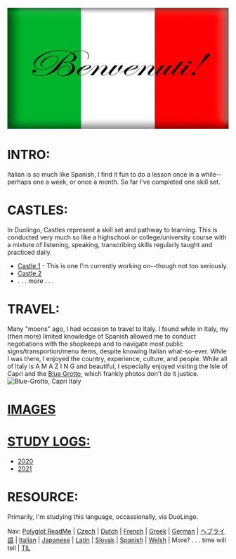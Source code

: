 ![Italia](https://github.com/EO4wellness/T-I-L/blob/main/polyglot/italiano/images/benvenuti_in_italia.jpg)

# INTRO:
Italian is so much like Spanish, I find it fun to do a lesson once in a while--perhaps one a week, or once a month.  So far I've completed one skill set. 

# CASTLES: 
In Duolingo, Castles represent a skill set and pathway to learning.  This is conducted very much so like a highschool or college/university course with a mixture of listening, speaking, transcribing skills regularly taught and practiced daily. 
<br>
* [Castle 1](https://github.com/EO4wellness/T-I-L/tree/main/polyglot/italiano/castle-1) - This is one I'm currently working on--though not too seriously. 
* [Castle 2](https://github.com/EO4wellness/T-I-L/tree/main/polyglot/italiano/castle-2/README.md)
* . . . more . . . 

# TRAVEL: 
Many "moons" ago, I had occasion to travel to Italy.  I found while in Italy, my (then more) limited knowledge of Spanish allowed me to conduct negotiations with the shopkeeps and to navigate most public signs/transportion/menu items, despite knowing Italian what-so-ever.  While I was there, I enjoyed the country, experience, culture, and people. While all of Italy is A M A Z I N G and beautiful, I especially enjoyed visiting the Isle of Capri and the [Blue Grotto](https://en.wikipedia.org/wiki/Blue_Grotto_(Capri)), which frankly photos don't do it justice.  <br>
![Blue-Grotto, Capri Italy](https://upload.wikimedia.org/wikipedia/commons/5/5d/Grotta_azzurra.jpg)<br>

# [IMAGES](https://github.com/EO4wellness/T-I-L/tree/main/polyglot/italiano/images)


# [STUDY LOGS:](https://github.com/EO4wellness/T-I-L/tree/main/polyglot/italiano/study-logs)
* [2020](https://github.com/EO4wellness/T-I-L/blob/main/polyglot/italiano/study-logs/2020_log.md)
* [2021](https://github.com/EO4wellness/T-I-L/blob/main/polyglot/italiano/study-logs/2021_log.md)  

# RESOURCE:
Primarily, I'm studying this language, occassionally, via DuoLingo. 

Nav: [Polyglot ReadMe](https://github.com/EO4wellness/T-I-L/blob/main/polyglot/README.md) | [Czech](https://github.com/EO4wellness/T-I-L/tree/main/polyglot/la-otra/Czech) |  [Dutch](https://github.com/EO4wellness/T-I-L/tree/main/polyglot/la-otra/Dutch) |  [French](https://github.com/EO4wellness/T-I-L/tree/main/polyglot/la-otra/French) | [Greek](https://github.com/EO4wellness/T-I-L/blob/main/polyglot/la-otra/Greek/readme.md) |  [German](https://github.com/EO4wellness/T-I-L/tree/main/polyglot/aleman) |  [ヘブライ語](https://github.com/EO4wellness/T-I-L/tree/main/polyglot/la-otra/%E3%83%98%E3%83%96%E3%83%A9%E3%82%A4%E8%AA%9E) | [Italian](https://github.com/EO4wellness/T-I-L/tree/main/polyglot/italiano) |  [Japanese](https://github.com/EO4wellness/T-I-L/tree/main/polyglot/japon%C3%A9s) | [Latin](https://github.com/EO4wellness/T-I-L/tree/main/polyglot/Latin) | [Slovak](https://github.com/EO4wellness/T-I-L/tree/main/polyglot/eslovaco) | [Spanish](https://github.com/EO4wellness/T-I-L/tree/main/polyglot/espa%C3%B1ol) | [Welsh](https://github.com/EO4wellness/T-I-L/tree/main/polyglot/gales) |  More? . . . time will tell | [TIL](https://github.com/EO4wellness/T-I-L)

